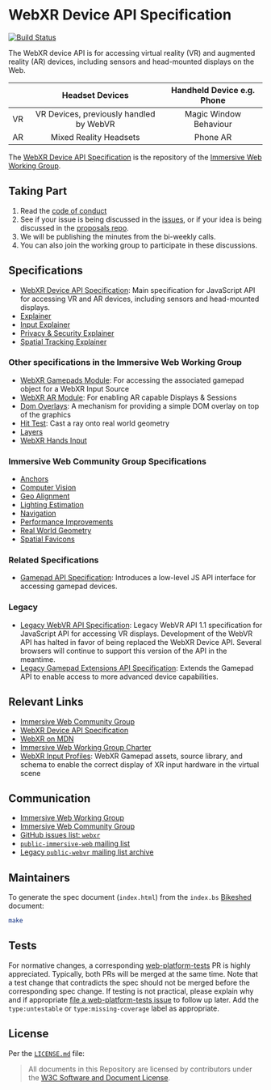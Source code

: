 # WebXR Device API Specification

[![Build Status](https://travis-ci.org/immersive-web/webxr.svg?branch=master)](https://travis-ci.org/immersive-web/webxr)

The WebXR device API is for accessing virtual reality (VR) and augmented reality (AR) devices, including sensors and head-mounted displays on the Web. 

|    |             Headset Devices             | Handheld Device e.g. Phone |
|----|:---------------------------------------:|:--------------------------:|
| VR | VR Devices, previously handled by WebVR | Magic Window Behaviour     |
| AR | Mixed Reality Headsets                  | Phone AR                   |

The [WebXR Device API Specification][1] is the repository of the [Immersive Web Working Group][17].

## Taking Part

1. Read the [code of conduct][18]
2. See if your issue is being discussed in the [issues][8], or if your idea is being discussed in the [proposals repo][19].
3. We will be publishing the minutes from the bi-weekly calls.
4. You can also join the working group to participate in these discussions.

## Specifications

* [WebXR Device API Specification][1]: Main specification for JavaScript API for accessing VR and AR devices, including sensors and head-mounted displays.
* [Explainer][21]
* [Input Explainer][22]
* [Privacy & Security Explainer][23]
* [Spatial Tracking Explainer][24]

### Other specifications in the Immersive Web Working Group

* [WebXR Gamepads Module][25]: For accessing the associated gamepad object for a WebXR Input Source
* [WebXR AR Module][26]: For enabling AR capable Displays & Sessions
* [Dom Overlays][27]: A mechanism for providing a simple DOM overlay on top of the graphics
* [Hit Test][28]: Cast a ray onto real world geometry
* [Layers][30]
* [WebXR Hands Input][31]

### Immersive Web Community Group Specifications

* [Anchors][32]
* [Computer Vision][33]
* [Geo Alignment][34]
* [Lighting Estimation][35]
* [Navigation][36]
* [Performance Improvements][37]
* [Real World Geometry][38]
* [Spatial Favicons][39]

### Related Specifications

* [Gamepad API Specification][5]: Introduces a low-level JS API interface for accessing gamepad devices.

### Legacy
* [Legacy WebVR API Specification][2]: Legacy WebVR API 1.1 specification for JavaScript API for accessing VR displays. Development of the WebVR API has halted in favor of being replaced the WebXR Device API. Several browsers will continue to support this version of the API in the meantime.
* [Legacy Gamepad Extensions API Specification][6]: Extends the Gamepad API to enable access to more advanced device capabilities.

## Relevant Links

* [Immersive Web Community Group][3]
* [WebXR Device API Specification][1]
* [WebXR on MDN][16]
* [Immersive Web Working Group Charter][4]
* [WebXR Input Profiles][29]: WebXR Gamepad assets, source library, and schema to enable the correct display of XR input hardware in the virtual scene

## Communication

* [Immersive Web Working Group][17]
* [Immersive Web Community Group][3]
* [GitHub issues list: `webxr`][8]
* [`public-immersive-web` mailing list][20]
* [Legacy `public-webvr` mailing list archive][7]

## Maintainers

To generate the spec document (`index.html`) from the `index.bs` [Bikeshed][10] document:

```sh
make
```


## Tests

For normative changes, a corresponding
[web-platform-tests][11] PR is highly appreciated. Typically,
both PRs will be merged at the same time. Note that a test change that contradicts the spec should
not be merged before the corresponding spec change. If testing is not practical, please explain why
and if appropriate [file a web-platform-tests issue][12]
to follow up later. Add the `type:untestable` or `type:missing-coverage` label as appropriate.


## License

Per the [`LICENSE.md`](LICENSE.md) file:

> All documents in this Repository are licensed by contributors under the  [W3C Software and Document License](https://www.w3.org/Consortium/Legal/copyright-software).

<!-- Links -->
[1]: https://immersive-web.github.io/webxr/
[2]: https://immersive-web.github.io/webvr/
[3]: https://www.w3.org/community/webvr/
[4]: https://www.w3.org/2020/05/immersive-web-wg-charter.html
[5]: https://w3c.github.io/gamepad/
[6]: https://w3c.github.io/gamepad/extensions.html
[7]: https://lists.w3.org/Archives/Public/public-webvr/
[8]: https://github.com/immersive-web/webxr/issues
[10]: https://github.com/tabatkins/bikeshed
[11]: https://github.com/web-platform-tests/wpt
[12]: https://github.com/web-platform-tests/wpt/issues/new
[13]: http://www.w3.org/Consortium/Legal/2015/copyright-software-and-document
[14]: https://www.w3.org/community/about/agreements/cla/
[15]: https://www.w3.org/Consortium/Legal/2008/03-bsd-license.html
[16]: https://developer.mozilla.org/en-US/docs/Web/API/WebXR_Device_API
[17]: https://w3.org/immersive-web
[18]: https://immersive-web.github.io/homepage/code-of-conduct.html
[19]: https://github.com/immersive-web/proposals
[20]: https://lists.w3.org/Archives/Public/public-immersive-web-wg/
[21]:https://immersive-web.github.io/webxr/explainer.html
[22]:https://immersive-web.github.io/webxr/input-explainer.html
[23]:https://immersive-web.github.io/webxr/privacy-security-explainer.html
[24]:https://immersive-web.github.io/webxr/spatial-tracking-explainer.html
[25]:https://github.com/immersive-web/webxr-gamepads-module
[26]:https://github.com/immersive-web/webxr-ar-module
[27]:https://github.com/immersive-web/dom-overlays
[28]:https://github.com/immersive-web/hit-test
[29]:https://github.com/immersive-web/webxr-input-profiles
[30]:https://github.com/immersive-web/layers
[31]:https://github.com/immersive-web/webxr-hands-input
[32]:https://github.com/immersive-web/anchors
[33]:https://github.com/immersive-web/computer-vision
[34]:https://github.com/immersive-web/geo-alignment
[35]:https://github.com/immersive-web/lighting-estimation
[36]:https://github.com/immersive-web/navigation
[37]:https://github.com/immersive-web/performance-improvements
[38]:https://github.com/immersive-web/real-world-geometry
[39]:https://github.com/immersive-web/spatial-favicons

